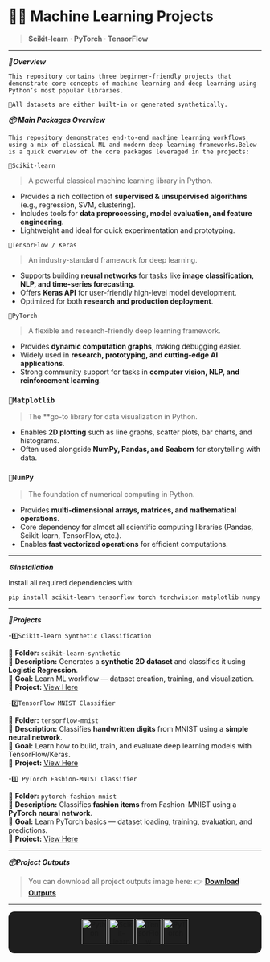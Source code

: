 # 🚀🤖 Machine Learning Projects  
> **Scikit-learn · PyTorch · TensorFlow**
---
***📌Overview***

`This repository contains three beginner-friendly projects that demonstrate core concepts of machine learning and deep learning using Python’s most popular libraries.`

`📩All datasets are either built-in or generated synthetically.`

***📦 Main Packages Overview***

`This repository demonstrates end-to-end machine learning workflows using a mix of classical ML and modern deep learning frameworks.Below is a quick overview of the core packages leveraged in the projects:`

`🔹Scikit-learn`
> A powerful classical machine learning library in Python.  
- Provides a rich collection of **supervised & unsupervised algorithms** (e.g., regression, SVM, clustering).  
- Includes tools for **data preprocessing, model evaluation, and feature engineering**.  
- Lightweight and ideal for quick experimentation and prototyping.  

`🔹TensorFlow / Keras`  
> An industry-standard framework for deep learning.  
- Supports building **neural networks** for tasks like **image classification, NLP, and time-series forecasting**.  
- Offers **Keras API** for user-friendly high-level model development.  
- Optimized for both **research and production deployment**.  

`🔹PyTorch`
> A flexible and research-friendly deep learning framework.  
- Provides **dynamic computation graphs**, making debugging easier.  
- Widely used in **research, prototyping, and cutting-edge AI applications**.  
- Strong community support for tasks in **computer vision, NLP, and reinforcement learning**.  

### `🔹Matplotlib` 
> The **go-to library for data visualization in Python.  
- Enables **2D plotting** such as line graphs, scatter plots, bar charts, and histograms.  
- Often used alongside **NumPy, Pandas, and Seaborn** for storytelling with data.  

### `🔹NumPy` 
> The foundation of numerical computing in Python.  
- Provides **multi-dimensional arrays, matrices, and mathematical operations**.  
- Core dependency for almost all scientific computing libraries (Pandas, Scikit-learn, TensorFlow, etc.).  
- Enables **fast vectorized operations** for efficient computations.  

---

***⚙️Installation*** 

Install all required dependencies with: 
```bash
pip install scikit-learn tensorflow torch torchvision matplotlib numpy
```
---
***📂Projects***  

-`1️⃣Scikit-learn Synthetic Classification` 

📁 **Folder:** `scikit-learn-synthetic`  
📝 **Description:** Generates a **synthetic 2D dataset** and classifies it using **Logistic Regression**.  
🎯 **Goal:** Learn ML workflow — dataset creation, training, and visualization.  
🔗 **Project:** [View Here](./scikit-learn-synthetic)  

-`2️⃣TensorFlow MNIST Classifier`  

📁 **Folder:** `tensorflow-mnist`  
📝 **Description:** Classifies **handwritten digits** from MNIST using a **simple neural network**.  
🎯 **Goal:** Learn how to build, train, and evaluate deep learning models with TensorFlow/Keras.  
🔗 **Project:** [View Here](./tensorflow-mnist)  

-`3️⃣ PyTorch Fashion-MNIST Classifier`
  
📁 **Folder:** `pytorch-fashion-mnist`  
📝 **Description:** Classifies **fashion items** from Fashion-MNIST using a **PyTorch neural network**.  
🎯 **Goal:** Learn PyTorch basics — dataset loading, training, evaluation, and predictions.  
🔗 **Project:** [View Here](./pytorch-fashion-mnist)  

---
***📦Project Outputs*** 
>You can download all project outputs image here:
👉 [**Download Outputs**](./outputs/project_outputs.zip)  

---
<p align="center" style="background-color:#1e1e1e; padding:15px; border-radius:12px;">
  <a href="https://www.python.org/" target="_blank">
    <img src="https://cdn.jsdelivr.net/gh/devicons/devicon/icons/python/python-original.svg" alt="Python" width="50" height="50"/>
  </a>
  <a href="https://scikit-learn.org/" target="_blank">
    <img src="https://upload.wikimedia.org/wikipedia/commons/0/05/Scikit_learn_logo_small.svg" alt="Scikit-learn" width="50" height="50"/>
  </a>
  <a href="https://www.tensorflow.org/" target="_blank">
    <img src="https://cdn.jsdelivr.net/gh/devicons/devicon/icons/tensorflow/tensorflow-original.svg" alt="TensorFlow" width="50" height="50"/>
  </a>
  <a href="https://pytorch.org/" target="_blank">
    <img src="https://cdn.jsdelivr.net/gh/devicons/devicon/icons/pytorch/pytorch-original.svg" alt="PyTorch" width="50" height="50"/>
  </a>
</p>